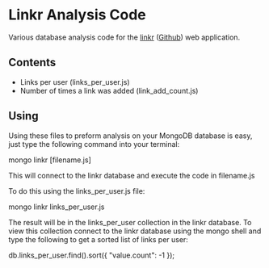 # Linkr Analysis Code #

Various database analysis code for the [linkr](http://linkr.cc) ([Github](https://github.com/patrickmccoy/linkr)) web application.

## Contents ##

- Links per user (links_per_user.js)
- Number of times a link was added (link_add_count.js)

## Using ##

Using these files to preform analysis on your MongoDB database is easy, just type the following command into your terminal:

 mongo linkr [filename.js]
 
This will connect to the linkr database and execute the code in filename.js

To do this using the links_per_user.js file:

 mongo linkr links_per_user.js

The result will be in the links_per_user collection in the linkr database.  To view this collection connect to the linkr database using the mongo shell and type the following to get a sorted list of links per user:

 db.links_per_user.find().sort({ "value.count": -1 });

